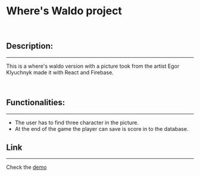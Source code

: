 # Where's Waldo project

<br/>

## Description:
---
This is a where's waldo version with a picture took from the artist Egor Klyuchnyk made it with React and Firebase.

<br/>

## Functionalities:
---
- The user has to find three character in the picture.
- At the end of the game the player can save is score in to the database.


## Link
---
Check the [demo]( https://gl-cardillo.github.io/Where-s-Waldo) 